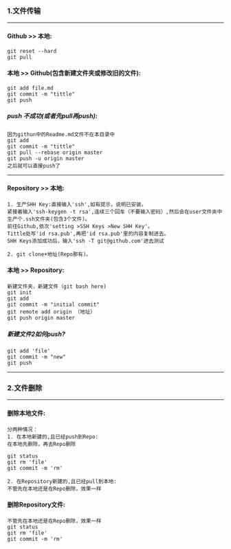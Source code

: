 ### 1.文件传输  
----
#### Github >> 本地:
  
    git reset --hard  
    git pull

#### 本地 >> Github(包含新建文件夹或修改旧的文件):

    git add file.md  
    git commit -m "tittle"  
    git push  

##### push 不成功(或者先pull再push):
    因为githun中的Readme.md文件不在本目录中  
    git add  
    git commit -m "tittle"  
    git pull --rebase origin master  
    git push -u origin master
    之后就可以直接push了

----
#### Repository >> 本地:  
    1. 生产SHH Key:直接输入'ssh',如有提示，说明已安装。  
    紧接着输入'ssh-keygen -t rsa',连续三个回车（不要输入密码）,然后会在user文件夹中生产个.ssh文件夹(包含3个文件)。  
    前往Github,依次'setting >SSH Keys >New SHH Key'。  
    Tittle处写'id rsa.pub',再把'id rsa.pub'里的内容复制进去。  
    SHH Keys添加成功后，输入'ssh -T git@github.com'进去测试  
      
    2. git clone+地址(Repo那有)。

#### 本地 >> Repository:
    新建文件夹，新建文件（git bash here)  
    git init  
    git add  
    git commit -m "initial commit"  
    git remote add origin （地址）  
    git push origin master

##### 新建文件2如何push?

    git add 'file'  
    git commit -m "new"  
    git push  

----

### 2.文件删除
------
#### 删除本地文件:
    分两种情况：  
    1. 在本地新建的,且已经push到Repo:  
    在本地先删除，再去Repo删除   
  
    git status
    git rm 'file'  
    git commit -m 'rm'
    
    2. 在Repository新建的,且已经pull到本地:   
    不管先在本地还是在Repo删除，效果一样
    
    

#### 删除Repository文件:
    不管先在本地还是在Repo删除，效果一样  
    git status
    git rm 'file'  
    git commit -m 'rm'
